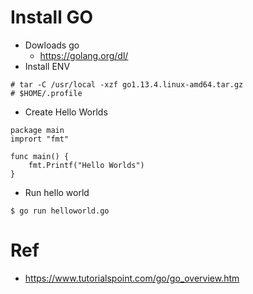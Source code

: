 # Install GO
* Dowloads go
    * https://golang.org/dl/
* Install ENV
```
# tar -C /usr/local -xzf go1.13.4.linux-amd64.tar.gz
# $HOME/.profile
```
* Create Hello Worlds
```
package main
imprort "fmt"

func main() {
    fmt.Printf("Hello Worlds")
}
```
* Run hello world
```
$ go run helloworld.go
```

# Ref
* https://www.tutorialspoint.com/go/go_overview.htm
